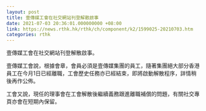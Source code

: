 ```yaml
---
layout: post
title: 壹傳媒工會在社交網站刊登解散啟事
date: 2021-07-03 20:36:01.000000000 +08:00
link: https://news.rthk.hk/rthk/ch/component/k2/1599025-20210703.htm
categories: rthk
---
```


壹傳媒工會在社交網站刊登解散啟事。

壹傳媒工會說，根據會章，會員必須是壹傳媒集團的員工，隨著集團絕大部分香港員工在今月1日已經離職，工會歷史任務亦已經結束，即將啟動解散程序，詳情稍後再作公佈。

工會又說，現任的理事會在工會解散後繼續義務跟進離職補償的問題，有關社交專頁亦會在短期內保留。

